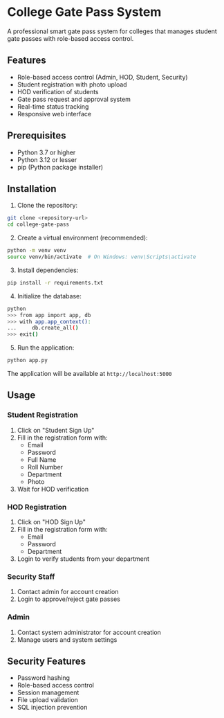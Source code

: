 # College Gate Pass System

A professional smart gate pass system for colleges that manages student gate passes with role-based access control.

## Features

- Role-based access control (Admin, HOD, Student, Security)
- Student registration with photo upload
- HOD verification of students
- Gate pass request and approval system
- Real-time status tracking
- Responsive web interface

## Prerequisites

- Python 3.7 or higher
- Python 3.12 or lesser
- pip (Python package installer)

## Installation

1. Clone the repository:
```bash
git clone <repository-url>
cd college-gate-pass
```

2. Create a virtual environment (recommended):
```bash
python -m venv venv
source venv/bin/activate  # On Windows: venv\Scripts\activate
```

3. Install dependencies:
```bash
pip install -r requirements.txt
```

4. Initialize the database:
```bash
python
>>> from app import app, db
>>> with app.app_context():
...     db.create_all()
>>> exit()
```

5. Run the application:
```bash
python app.py
```

The application will be available at `http://localhost:5000`

## Usage

### Student Registration
1. Click on "Student Sign Up"
2. Fill in the registration form with:
   - Email
   - Password
   - Full Name
   - Roll Number
   - Department
   - Photo
3. Wait for HOD verification

### HOD Registration
1. Click on "HOD Sign Up"
2. Fill in the registration form with:
   - Email
   - Password
   - Department
3. Login to verify students from your department

### Security Staff
1. Contact admin for account creation
2. Login to approve/reject gate passes

### Admin
1. Contact system administrator for account creation
2. Manage users and system settings

## Security Features

- Password hashing
- Role-based access control
- Session management
- File upload validation
- SQL injection prevention


